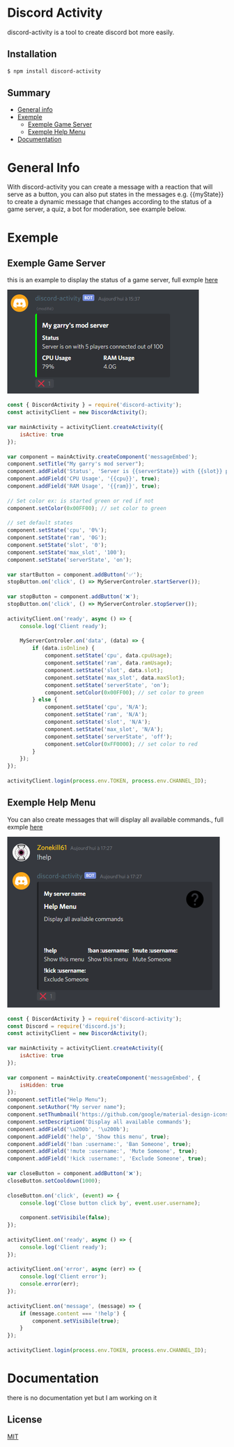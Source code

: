 # Discord Activity
discord-activity is a tool to create discord bot more easily.

## Installation

```bash
$ npm install discord-activity
```

## Summary

- [General info](#general-info)
- [Exemple](#exemple)
    - [Exemple Game Server](#exemple-game-server)
    - [Exemple Help Menu](#exemple-help-menu)
- [Documentation](#documentation)

# General Info

With discord-activity you can create a message with a reaction that will serve as a button, you can also put states in the messages e.g. {{myState}} to create a dynamic message that changes according to the status of a game server, a quiz, a bot for moderation, see example below.

# Exemple

## Exemple Game Server

this is an example to display the status of a game server, full exmple [here](https://github.com/zonekill61/discord-activity/blob/master/exemple/gameServer.js)

![](https://raw.githubusercontent.com/zonekill61/discord-activity/master/exemple/assets/gameServerExemple.gif)

```javascript
const { DiscordActivity } = require('discord-activity');
const activityClient = new DiscordActivity();

var mainActivity = activityClient.createActivity({
    isActive: true
});

var component = mainActivity.createComponent('messageEmbed');
component.setTitle("My garry's mod server");
component.addField('Status', 'Server is {{serverState}} with {{slot}} players connected out of {{max_slot}}');
component.addField('CPU Usage', '{{cpu}}', true);
component.addField('RAM Usage', '{{ram}}', true);

// Set color ex: is started green or red if not
component.setColor(0x00FF00); // set color to green

// set default states
component.setState('cpu', '0%');
component.setState('ram', '0G');
component.setState('slot', '0');
component.setState('max_slot', '100');
component.setState('serverState', 'on');

var startButton = component.addButton('✅');
stopButton.on('click', () => MyServerControler.startServer());

var stopButton = component.addButton('❌');
stopButton.on('click', () => MyServerControler.stopServer());

activityClient.on('ready', async () => {
    console.log('Client ready');

    MyServerControler.on('data', (data) => {
        if (data.isOnline) {
            component.setState('cpu', data.cpuUsage);
            component.setState('ram', data.ramUsage);
            component.setState('slot', data.slot);
            component.setState('max_slot', data.maxSlot);
            component.setState('serverState', 'on');
            component.setColor(0x00FF00); // set color to green
        } else {
            component.setState('cpu', 'N/A');
            component.setState('ram', 'N/A');
            component.setState('slot', 'N/A');
            component.setState('max_slot', 'N/A');
            component.setState('serverState', 'off');
            component.setColor(0xFF0000); // set color to red
        }
    });
});

activityClient.login(process.env.TOKEN, process.env.CHANNEL_ID);
```

## Exemple Help Menu

You can also create messages that will display all available commands., full exmple [here](https://github.com/zonekill61/discord-activity/blob/master/exemple/helpMenu.js)

![](https://raw.githubusercontent.com/zonekill61/discord-activity/master/exemple/assets/helpMenuExemple.png)

```javascript
const { DiscordActivity } = require('discord-activity');
const Discord = require('discord.js');
const activityClient = new DiscordActivity();

var mainActivity = activityClient.createActivity({
    isActive: true
});

var component = mainActivity.createComponent('messageEmbed', {
    isHidden: true
});
component.setTitle("Help Menu");
component.setAuthor("My server name");
component.setThumbnail('https://github.com/google/material-design-icons/raw/master/png/action/help/materialicons/24dp/2x/baseline_help_black_24dp.png');
component.setDescription('Display all available commands');
component.addField('\u200b', '\u200b');
component.addField('!help', 'Show this menu', true);
component.addField('!ban :username:', 'Ban Someone', true);
component.addField('!mute :username:', 'Mute Someone', true);
component.addField('!kick :username:', 'Exclude Someone', true);

var closeButton = component.addButton('❌');
closeButton.setCooldown(1000);

closeButton.on('click', (event) => {
    console.log('Close button click by', event.user.username);

    component.setVisibile(false);
});

activityClient.on('ready', async () => {
    console.log('Client ready');
});

activityClient.on('error', async (err) => {
    console.log('Client error');
    console.error(err);
});

activityClient.on('message', (message) => {
    if (message.content === '!help') {
        component.setVisibile(true);
    }
});

activityClient.login(process.env.TOKEN, process.env.CHANNEL_ID);
```

# Documentation

there is no documentation yet but I am working on it

## License
[MIT](https://choosealicense.com/licenses/mit/)